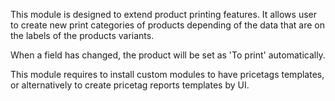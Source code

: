This module is designed to extend product printing features. It allows
user to create new print categories of products depending of the data
that are on the labels of the products variants.

When a field has changed, the product will be set as 'To print'
automatically.

This module requires to install custom modules to have pricetags
templates, or alternatively to create pricetag reports templates by UI.
